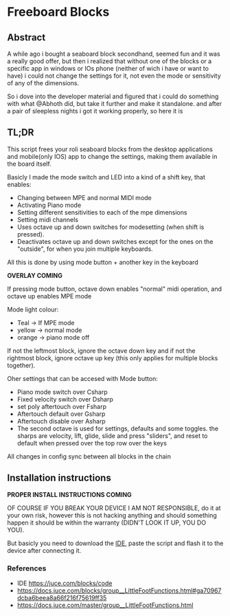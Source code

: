 # Freeboard Blocks


## Abstract
A while ago i bought a seaboard block secondhand, seemed fun and it was a really good offer, but then i realized that without one of the blocks or a specific app in windows or IOs phone (neither of wich i have or want to have) i could not change the settings for it, not even the mode or sensitivity of any of the dimensions.

So i dove into the developer material and figured that i could do something with what @Abhoth did, but take it further and make it standalone. and after a pair of sleepless nights i got it working properly, so here it is

## TL;DR

This script frees your roli seaboard blocks from the desktop applications and mobile(only IOS) app to change the settings, making them available in the board itself.

Basicly I made the mode switch and LED into a kind of a shift key, that enables:
- Changing between MPE and normal MIDI mode
- Activating Piano mode
- Setting different sensitivities to each of the mpe dimensions
- Setting midi channels
- Uses octave up and down switches for modesetting (when shift is pressed).
- Deactivates octave up and down switches except for the ones on the "outside", for when you join multiple keyboards.

All this is done by using mode button + another key in the keyboard 

**OVERLAY COMING**

If pressing mode button, octave down enables "normal" midi operation, and octave up enables MPE mode

Mode light colour:
  * Teal -> If MPE mode
  * yellow -> normal mode
  * orange -> piano mode off

If not the leftmost block, ignore the octave down key and if not the rightmost block, ignore octave up key (this only applies for multiple blocks together).

Oher settings that can be accesed with Mode button:
  * Piano mode switch over Csharp
  * Fixed velocity switch over Dsharp
  * set poly aftertouch over Fsharp
  * Aftertouch default over Gsharp
  * Aftertouch disable over Asharp
  * The second octave is used for settings, defaults and some toggles. the sharps are velocity, lift, glide, slide and press "sliders", and reset to default when pressed over the top row over the keys

All changes in config sync between all blocks in the chain

## Installation instructions
**PROPER INSTALL INSTRUCTIONS COMING**

OF COURSE IF YOU BREAK YOUR DEVICE I AM NOT RESPONSIBLE, do it at your own risk, however this is not hacking anything and should something happen it should be within the warranty (DIDN'T LOOK IT UP, YOU DO YOU).


But basicly you need to download the [IDE](https://juce.com/blocks/code), paste the script and flash it to the device after connecting it.

### References
- IDE https://juce.com/blocks/code
- https://docs.juce.com/blocks/group__LittleFootFunctions.html#ga70967dcba6beea8a66f216f75619ff35 
- https://docs.juce.com/master/group__LittleFootFunctions.html
